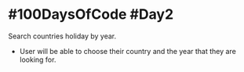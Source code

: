 # #100DaysOfCode #Day2

Search countries holiday by year.

- User will be able to choose their country and the year that they are looking for.